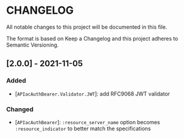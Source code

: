 # CHANGELOG

All notable changes to this project will be documented in this file.

The format is based on Keep a Changelog and this project adheres to Semantic Versioning.

## [2.0.0] - 2021-11-05

### Added

- [`APIacAuthBearer.Validator.JWT`]: add RFC9068 JWT validator

### Changed

- [`APIacAuthBearer`]: `:resource_server_name` option becomes `:resource_indicator` to
better match the specifications
